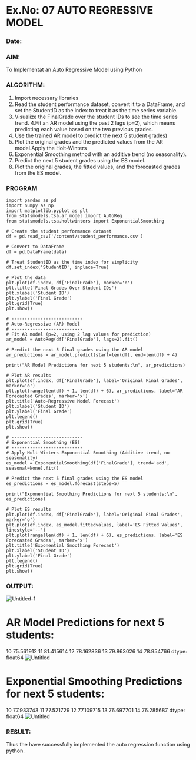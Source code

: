 # Ex.No: 07                                       AUTO REGRESSIVE MODEL
### Date: 



### AIM:
To Implementat an Auto Regressive Model using Python
### ALGORITHM:
1. Import necessary libraries
2. Read the student performance dataset, convert it to a DataFrame, and set the StudentID as the index to treat it as the time series variable.
3. Visualize the FinalGrade over the student IDs to see the time series trend.
4.Fit an AR model using the past 2 lags (p=2), which means predicting each value based on the two previous grades.
5. Use the trained AR model to predict the next 5 student grades)
6. Plot the original grades and the predicted values from the AR model.Apply the Holt-Winters
7. Exponential Smoothing method with an additive trend (no seasonality).
8. Predict the next 5 student grades using the ES model.
9. Plot the original grades, the fitted values, and the forecasted grades from the ES model.

### PROGRAM
```
import pandas as pd
import numpy as np
import matplotlib.pyplot as plt
from statsmodels.tsa.ar_model import AutoReg
from statsmodels.tsa.holtwinters import ExponentialSmoothing

# Create the student performance dataset
df = pd.read_csv('/content/student_performance.csv')

# Convert to DataFrame
df = pd.DataFrame(data)

# Treat StudentID as the time index for simplicity
df.set_index('StudentID', inplace=True)

# Plot the data
plt.plot(df.index, df['FinalGrade'], marker='o')
plt.title('Final Grades Over Student IDs')
plt.xlabel('Student ID')
plt.ylabel('Final Grade')
plt.grid(True)
plt.show()

# ---------------------------
# Auto-Regressive (AR) Model
# ---------------------------
# Fit AR model (p=2, using 2 lag values for prediction)
ar_model = AutoReg(df['FinalGrade'], lags=2).fit()

# Predict the next 5 final grades using the AR model
ar_predictions = ar_model.predict(start=len(df), end=len(df) + 4)

print("AR Model Predictions for next 5 students:\n", ar_predictions)

# Plot AR results
plt.plot(df.index, df['FinalGrade'], label='Original Final Grades', marker='o')
plt.plot(range(len(df) + 1, len(df) + 6), ar_predictions, label='AR Forecasted Grades', marker='x')
plt.title('Auto-Regressive Model Forecast')
plt.xlabel('Student ID')
plt.ylabel('Final Grade')
plt.legend()
plt.grid(True)
plt.show()

# ---------------------------
# Exponential Smoothing (ES)
# ---------------------------
# Apply Holt-Winters Exponential Smoothing (Additive trend, no seasonality)
es_model = ExponentialSmoothing(df['FinalGrade'], trend='add', seasonal=None).fit()

# Predict the next 5 final grades using the ES model
es_predictions = es_model.forecast(steps=5)

print("Exponential Smoothing Predictions for next 5 students:\n", es_predictions)

# Plot ES results
plt.plot(df.index, df['FinalGrade'], label='Original Final Grades', marker='o')
plt.plot(df.index, es_model.fittedvalues, label='ES Fitted Values', linestyle='--')
plt.plot(range(len(df) + 1, len(df) + 6), es_predictions, label='ES Forecasted Grades', marker='x')
plt.title('Exponential Smoothing Forecast')
plt.xlabel('Student ID')
plt.ylabel('Final Grade')
plt.legend()
plt.grid(True)
plt.show()
```
### OUTPUT:
![Untitled-1](https://github.com/user-attachments/assets/2ee7ecac-ab33-405d-97af-eb60acb3c339)

# AR Model Predictions for next 5 students:
 10    75.561912
11    81.415614
12    78.162836
13    79.863026
14    78.954766
dtype: float64
![Untitled](https://github.com/user-attachments/assets/d52b436b-153d-4c20-91df-1c5b1839c4d1)
# Exponential Smoothing Predictions for next 5 students:
 10    77.933743
11    77.521729
12    77.109715
13    76.697701
14    76.285687
dtype: float64
![Untitled](https://github.com/user-attachments/assets/2688aaa5-45d5-4910-8442-2aa40167e69b)




### RESULT:
Thus the have successfully implemented the auto regression function using python.
